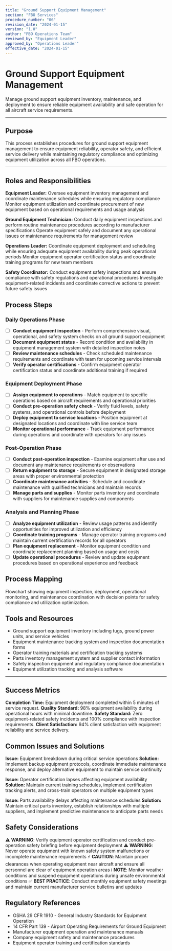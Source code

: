 ```yaml
---
title: "Ground Support Equipment Management"
section: "FBO Services"
procedure_number: "06"
revision_date: "2024-01-15"
version: "1.0"
author: "FBO Operations Team"
reviewed_by: "Equipment Leader"
approved_by: "Operations Leader"
effective_date: "2024-01-15"
---
```


# Ground Support Equipment Management

Manage ground support equipment inventory, maintenance, and deployment to ensure reliable equipment availability and safe operation for all aircraft service requirements.

_____________________________________________________________________________________________

## Purpose

This process establishes procedures for ground support equipment management to ensure equipment reliability, operator safety, and efficient service delivery while maintaining regulatory compliance and optimizing equipment utilization across all FBO operations.

_____________________________________________________________________________________________

## Roles and Responsibilities

**Equipment Leader:**
Oversee equipment inventory management and coordinate maintenance schedules while ensuring regulatory compliance
Monitor equipment utilization and coordinate procurement of new equipment based on operational requirements and usage analysis

**Ground Equipment Technician:**
Conduct daily equipment inspections and perform routine maintenance procedures according to manufacturer specifications
Operate equipment safely and document any operational issues or maintenance requirements for management review

**Operations Leader:**
Coordinate equipment deployment and scheduling while ensuring adequate equipment availability during peak operational periods
Monitor equipment operator certification status and coordinate training programs for new team members

**Safety Coordinator:**
Conduct equipment safety inspections and ensure compliance with safety regulations and operational procedures
Investigate equipment-related incidents and coordinate corrective actions to prevent future safety issues

## Process Steps

### Daily Operations Phase

- [ ] **Conduct equipment inspection** - Perform comprehensive visual, operational, and safety system checks on all ground support equipment
- [ ] **Document equipment status** - Record condition and availability in equipment management system with detailed inspection notes
- [ ] **Review maintenance schedules** - Check scheduled maintenance requirements and coordinate with team for upcoming service intervals
- [ ] **Verify operator certifications** - Confirm equipment operator certification status and coordinate additional training if required

### Equipment Deployment Phase

- [ ] **Assign equipment to operations** - Match equipment to specific operations based on aircraft requirements and operational priorities
- [ ] **Conduct pre-operation safety check** - Verify fluid levels, safety systems, and operational controls before deployment
- [ ] **Deploy equipment to service locations** - Position equipment at designated locations and coordinate with line service team
- [ ] **Monitor operational performance** - Track equipment performance during operations and coordinate with operators for any issues

### Post-Operation Phase

- [ ] **Conduct post-operation inspection** - Examine equipment after use and document any maintenance requirements or observations
- [ ] **Return equipment to storage** - Secure equipment in designated storage areas with proper environmental protection
- [ ] **Coordinate maintenance activities** - Schedule and coordinate maintenance with qualified technicians and maintain records
- [ ] **Manage parts and supplies** - Monitor parts inventory and coordinate with suppliers for maintenance supplies and components

### Analysis and Planning Phase

- [ ] **Analyze equipment utilization** - Review usage patterns and identify opportunities for improved utilization and efficiency
- [ ] **Coordinate training programs** - Manage operator training programs and maintain current certification records for all operators
- [ ] **Plan equipment replacement** - Monitor equipment condition and coordinate replacement planning based on usage and costs
- [ ] **Update operational procedures** - Review and update equipment procedures based on operational experience and feedback

## Process Mapping

Flowchart showing equipment inspection, deployment, operational monitoring, and maintenance coordination with decision points for safety compliance and utilization optimization.

## Tools and Resources

- Ground support equipment inventory including tugs, ground power units, and service vehicles
- Equipment maintenance tracking system and inspection documentation forms
- Operator training materials and certification tracking systems
- Parts inventory management system and supplier contact information
- Safety inspection equipment and regulatory compliance documentation
- Equipment utilization tracking and analysis software

_____________________________________________________________________________________________

## Success Metrics

**Completion Time:** Equipment deployment completed within 5 minutes of service request.
**Quality Standard:** 98% equipment availability during operational hours with minimal downtime.
**Safety Standard:** Zero equipment-related safety incidents and 100% compliance with inspection requirements.
**Client Satisfaction:** 94% client satisfaction with equipment reliability and service delivery.

## Common Issues and Solutions

**Issue:** Equipment breakdown during critical service operations
**Solution:** Implement backup equipment protocols, coordinate immediate maintenance response, and deploy alternative equipment to maintain service continuity

**Issue:** Operator certification lapses affecting equipment availability
**Solution:** Maintain current training schedules, implement certification tracking alerts, and cross-train operators on multiple equipment types

**Issue:** Parts availability delays affecting maintenance schedules
**Solution:** Maintain critical parts inventory, establish relationships with multiple suppliers, and implement predictive maintenance to anticipate parts needs

## Safety Considerations

⚠️ **WARNING**: Verify equipment operator certification and conduct pre-operation safety briefing before equipment deployment
⚠️ **WARNING**: Never operate equipment with known safety system malfunctions or incomplete maintenance requirements
⚡ **CAUTION**: Maintain proper clearances when operating equipment near aircraft and ensure all personnel are clear of equipment operation areas
ℹ️ **NOTE**: Monitor weather conditions and suspend equipment operations during unsafe environmental conditions
✅ **BEST PRACTICE**: Conduct monthly equipment safety meetings and maintain current manufacturer service bulletins and updates

## Regulatory References

- OSHA 29 CFR 1910 - General Industry Standards for Equipment Operation
- 14 CFR Part 139 - Airport Operating Requirements for Ground Equipment
- Manufacturer equipment operation and maintenance manuals
- Company equipment safety and maintenance procedures
- Equipment operator training and certification standards
